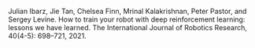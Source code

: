 

Julian Ibarz, Jie Tan, Chelsea Finn, Mrinal Kalakrishnan, Peter Pastor, and Sergey Levine. How to train your robot with deep reinforcement learning: lessons we have learned. The International Journal of Robotics Research, 40(4-5): 698–721, 2021.